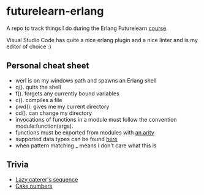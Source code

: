 # futurelearn-erlang

A repo to track things I do during the Erlang Futurelearn <a href="https://www.futurelearn.com/courses/functional-programming-erlang">course</a>.

Visual Studio Code has quite a nice erlang plugin and a nice linter and is my editor of choice :)

Personal cheat sheet
--------------------
* werl is on my windows path and spawns an Erlang shell
* q(). quits the shell
* f(). forgets any currently bound variables
* c(). compiles a file
* pwd(). gives me my current directory
* cd(). can change my directory
* invocations of functions in a module must follow the convention module:function(args).
* functions must be exported from modules with <a href="https://en.wikipedia.org/wiki/Arity">an arity</a>
* supported data types can be found <a href="http://erlang.org/documentation/doc-5.8/doc/reference_manual/data_types.html">here</a>
* when pattern matching _ means I don't care what this is

Trivia
------
* <a href="https://en.wikipedia.org/wiki/Lazy_caterer%27s_sequence">Lazy caterer's sequence</a>
* <a href="https://en.wikipedia.org/wiki/Cake_number">Cake numbers</a>
